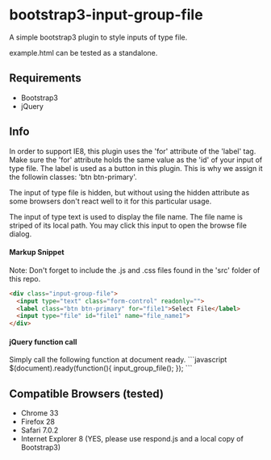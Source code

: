 bootstrap3-input-group-file
===========================

A simple bootstrap3 plugin to style inputs of type file.

example.html can be tested as a standalone.

<h2>Requirements</h2>
<ul>
  <li>Bootstrap3</li>
  <li>jQuery</li>
</ul>

<h2>Info</h2>

In order to support IE8, this plugin uses the 'for' attribute of the 'label' tag. Make sure the 'for' attribute holds the same value as the 'id' of your input of type file. The label is used as a button in this plugin. This is why we assign it the followin classes: 'btn btn-primary'.

The input of type file is hidden, but without using the hidden attribute as some browsers don't react well to it for this particular usage.

The input of type text is used to display the file name. The file name is striped of its local path. You may click this input to open the browse file dialog.
<h4>Markup Snippet</h4>

Note: Don't forget to include the .js and .css files found in the 'src' folder of this repo.
```html
<div class="input-group-file">
  <input type="text" class="form-control" readonly="">
  <label class="btn btn-primary" for="file1">Select File</label>
  <input type="file" id="file1" name="file_name1">
</div>		
```
<h4>jQuery function call</h4>
Simply call the following function at document ready.
```javascript
$(document).ready(function(){
  input_group_file();
});
```
<h2>Compatible Browsers (tested)</h2>
<ul>
  <li>Chrome 33</li>
  <li>Firefox 28</li>
  <li>Safari 7.0.2</li>
  <li>Internet Explorer 8 (YES, please use respond.js and a local copy of Bootstrap3)</li>
</ul>

